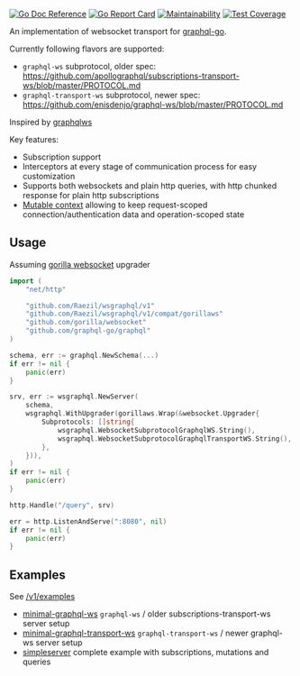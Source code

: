 [![Go Doc Reference](https://godoc.org/github.com/Raezil/wsgraphql/v1?status.svg)](https://godoc.org/github.com/Raezil/wsgraphql/v1)
[![Go Report Card](https://goreportcard.com/badge/github.com/Raezil/wsgraphql)](https://goreportcard.com/report/github.com/Raezil/wsgraphql)
[![Maintainability](https://api.codeclimate.com/v1/badges/c626b5f2399b044bdebf/maintainability)](https://codeclimate.com/github/eientei/wsgraphql)
[![Test Coverage](https://api.codeclimate.com/v1/badges/c626b5f2399b044bdebf/test_coverage)](https://codeclimate.com/github/eientei/wsgraphql)

An implementation of websocket transport for
[graphql-go](https://github.com/graphql-go/graphql).

Currently following flavors are supported:

- `graphql-ws` subprotocol, older spec: https://github.com/apollographql/subscriptions-transport-ws/blob/master/PROTOCOL.md
- `graphql-transport-ws` subprotocol, newer spec: https://github.com/enisdenjo/graphql-ws/blob/master/PROTOCOL.md

Inspired by [graphqlws](https://github.com/functionalfoundry/graphqlws)

Key features:

- Subscription support
- Interceptors at every stage of communication process for easy customization 
- Supports both websockets and plain http queries, with http chunked response for plain http subscriptions
- [Mutable context](https://godoc.org/github.com/Raezil/wsgraphql/v1/mutable) allowing to keep request-scoped 
  connection/authentication data and operation-scoped state

Usage
-----

Assuming [gorilla websocket](https://github.com/gorilla/websocket) upgrader

```go
import (
	"net/http"

	"github.com/Raezil/wsgraphql/v1"
	"github.com/Raezil/wsgraphql/v1/compat/gorillaws"
	"github.com/gorilla/websocket"
	"github.com/graphql-go/graphql"
)
```

```go
schema, err := graphql.NewSchema(...)
if err != nil {
	panic(err)
}

srv, err := wsgraphql.NewServer(
	schema,
	wsgraphql.WithUpgrader(gorillaws.Wrap(&websocket.Upgrader{
		Subprotocols: []string{
			wsgraphql.WebsocketSubprotocolGraphqlWS.String(),
			wsgraphql.WebsocketSubprotocolGraphqlTransportWS.String(),
		},
	})),
)
if err != nil {
	panic(err)
}

http.Handle("/query", srv)

err = http.ListenAndServe(":8080", nil)
if err != nil {
	panic(err)
}
```

Examples
--------

See [/v1/examples](/v1/examples)
- [minimal-graphql-ws](/v1/examples/minimal-graphql-ws) `graphql-ws` / older subscriptions-transport-ws server setup
- [minimal-graphql-transport-ws](/v1/examples/minimal-graphql-transport-ws) `graphql-transport-ws` / newer graphql-ws server setup
- [simpleserver](/v1/examples/simpleserver) complete example with subscriptions, mutations and queries
